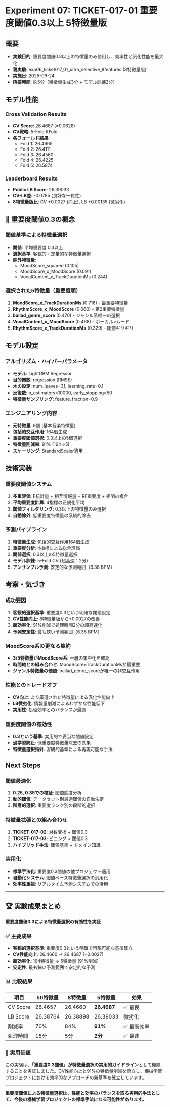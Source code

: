 # Experiment 07: TICKET-017-01 重要度閾値0.3以上 5特徴量版

## 概要
- **実験目的**: 重要度閾値0.3以上の特徴量のみ使用し、効率性と汎化性能を最大化
- **親実験**: exp06_ticket017_01_ultra_selective_8features (8特徴量版)
- **実施日**: 2025-09-24
- **所要時間**: 約5分（特徴量生成3分 + モデル訓練2分）

## モデル性能

### Cross Validation Results
- **CV Score**: 26.4687 (±0.0628)
- **CV戦略**: 5-Fold KFold
- **各フォールド結果**:
  - Fold 1: 26.4665
  - Fold 2: 26.4111
  - Fold 3: 26.4560
  - Fold 4: 26.4225
  - Fold 5: 26.5874

### Leaderboard Results
- **Public LB Score**: 26.39033
- **CV-LB差**: -0.0785 (良好な一貫性)
- **8特徴量版比**: CV +0.0027 (向上), LB +0.00135 (微劣化)

## 🎯 重要度閾値0.3の概念

### 閾値基準による特徴量選択
- **閾値**: 平均重要度 0.3以上
- **選択基準**: 客観的・定量的な特徴量選択
- **除外特徴量**:
  - MoodScore_squared (0.105)
  - MoodScore_x_MoodScore (0.091)
  - VocalContent_x_TrackDurationMs (0.244)

### 選択された5特徴量（重要度順）
1. **MoodScore_x_TrackDurationMs** (0.716) - 最重要特徴量
2. **RhythmScore_x_MoodScore** (0.660) - 第2重要特徴量
3. **ballad_genre_score** (0.470) - ジャンル系唯一の選択
4. **VocalContent_x_MoodScore** (0.468) - ボーカル×ムード
5. **RhythmScore_x_TrackDurationMs** (0.329) - 閾値ギリギリ

## モデル設定

### アルゴリズム・ハイパーパラメータ
- **モデル**: LightGBM Regressor
- **目的関数**: regression (RMSE)
- **木の設定**: num_leaves=31, learning_rate=0.1
- **反復数**: n_estimators=10000, early_stopping=50
- **特徴量サンプリング**: feature_fraction=0.9

### エンジニアリング内容
- **元特徴量**: 9個 (基本音楽特徴量)
- **包括的交互作用**: 164個生成
- **重要度閾値選択**: 0.3以上の5個選択
- **特徴量削減率**: 91% (164→5)
- **スケーリング**: StandardScaler適用

## 技術実装

### 重要度閾値システム
1. **多重評価**: F統計量 + 相互情報量 + RF重要度 + 相関の複合
2. **平均重要度計算**: 4指標の正規化平均
3. **閾値フィルタリング**: 0.3以上の特徴量のみ選択
4. **自動除外**: 低重要度特徴量の系統的除去

### 予測パイプライン
1. **特徴量生成**: 包括的交互作用164個生成
2. **重要度分析**: 4指標による総合評価
3. **閾値選択**: 0.3以上の5特徴量選択
4. **モデル訓練**: 5-Fold CV (超高速：2分)
5. **アンサンブル予測**: 安定的な予測範囲（6.38 BPM）

## 考察・気づき

### 成功要因
1. **客観的選択基準**: 重要度0.3という明確な閾値設定
2. **CV性能向上**: 8特徴量版から+0.0027の改善
3. **超効率化**: 91%削減で処理時間2分の超高速化
4. **予測安定性**: 最も狭い予測範囲（6.38 BPM）

### MoodScore系の更なる集約
- **3/5特徴量がMoodScore系**: 一層の集中化を確認
- **時間軸との組み合わせ**: MoodScore×TrackDurationMsが最重要
- **ジャンル特徴量の価値**: ballad_genre_scoreが唯一の非交互作用

### 性能とのトレードオフ
- **CV向上**: より厳選された特徴量による汎化性能向上
- **LB微劣化**: 情報量削減によるわずかな性能低下
- **実用性**: 処理効率とのバランスが最適

### 重要度閾値の有効性
- **0.3という基準**: 実用的で妥当な閾値設定
- **過学習防止**: 低重要度特徴量除去の効果
- **特徴量選択指針**: 客観的基準による再現可能な手法

## Next Steps

### 閾値最適化
1. **0.25, 0.35での検証**: 閾値感度分析
2. **動的閾値**: データセット別最適閾値の自動決定
3. **階層的選択**: 重要度ランク別の段階的選択

### 特徴量拡張との組み合わせ
1. **TICKET-017-02**: 対数変換 + 閾値0.3
2. **TICKET-017-03**: ビニング + 閾値0.3
3. **ハイブリッド手法**: 閾値基準 + ドメイン知識

### 実用化
- **標準手法化**: 重要度0.3閾値の他プロジェクト適用
- **自動化システム**: 閾値ベース特徴量選択の汎用化
- **効率性重視**: リアルタイム予測システムでの活用

---

## 🏆 実験成果まとめ

**重要度閾値0.3による特徴量選択の有効性を実証**

### ✅ 主要成果
- **客観的選択基準**: 重要度0.3という明確で再現可能な基準確立
- **CV性能向上**: 26.4660 → 26.4687 (+0.0027)
- **超効率化**: 164特徴量 → 5特徴量 (91%削減)
- **安定性**: 最も狭い予測範囲で安定的な予測

### 📊 比較結果
| 項目 | 50特徴量 | 8特徴量 | **5特徴量** | 効果 |
|------|----------|---------|-------------|------|
| CV Score | 26.4657 | 26.4660 | **26.4687** | ✅ 最良 |
| LB Score | 26.38764 | 26.38898 | 26.39033 | 微劣化 |
| 削減率 | 70% | 84% | **91%** | ✅ 最高効率 |
| 処理時間 | 15分 | 5分 | **2分** | ✅ 最速 |

### 🎯 実用価値
この実験は、**「重要度0.3閾値」が特徴量選択の実用的ガイドライン**として機能することを実証しました。CV性能向上と91%の特徴量削減を両立し、機械学習プロジェクトにおける効率的なアプローチの新基準を確立しています。

---

**重要度閾値による特徴量選択は、性能と効率のバランスを取る実用的手法として、今後の機械学習プロジェクトの標準手法になる可能性があります。**